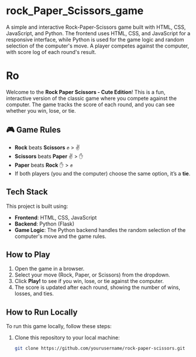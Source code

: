# rock_Paper_Scissors_game
A simple and interactive Rock-Paper-Scissors game built with HTML, CSS, JavaScript, and Python. The frontend uses HTML, CSS, and JavaScript for a responsive interface, while Python is used for the game logic and random selection of the computer's move. A player competes against the computer, with score log of each round's result. 
# Ro

Welcome to the **Rock Paper Scissors - Cute Edition**! This is a fun, interactive version of the classic game where you compete against the computer. The game tracks the score of each round, and you can see whether you win, lose, or tie.

## 🎮 Game Rules

- **Rock** beats **Scissors** ✊ > ✌️
- **Scissors** beats **Paper** ✌️ > ✋
- **Paper** beats **Rock** ✋ > ✊
- If both players (you and the computer) choose the same option, it’s a **tie**.

## Tech Stack

This project is built using:
- **Frontend**: HTML, CSS, JavaScript
- **Backend**: Python (Flask)
- **Game Logic**: The Python backend handles the random selection of the computer's move and the game rules.

## How to Play

1. Open the game in a browser.
2. Select your move (Rock, Paper, or Scissors) from the dropdown.
3. Click **Play!** to see if you win, lose, or tie against the computer.
4. The score is updated after each round, showing the number of wins, losses, and ties.

## How to Run Locally

To run this game locally, follow these steps:

1. Clone this repository to your local machine:
   ```bash
   git clone https://github.com/yourusername/rock-paper-scissors.git

